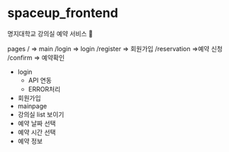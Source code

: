# spaceup_frontend
명지대학교 강의실 예약 서비스 📝

pages
/         => main
/login    => login
/register => 회원가입
/reservation   =>예약 신청
/confirm  => 예약확인


* login
  * API 연동
  * ERROR처리
* 회원가입
* mainpage
* 강의실 list 보이기
* 예약 날짜 선택
* 예약 시간 선택
* 예약 정보 
